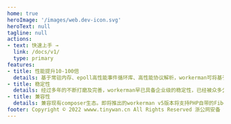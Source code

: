 ```yaml
---
home: true
heroImage: '/images/web.dev-icon.svg'
heroText: null
tagline: null
actions:
- text: 快速上手 →
  link: /docs/v1/
  type: primary
features:
- title: 性能提升10-100倍
  details: 基于常驻内存、epoll高性能事件循环库、高性能协议解析，workerman可将基于php-fpm的架构应用性能提升十倍甚至近百倍。
- title: 稳定性
  details: 经过多年的不断打磨及完善，workerman早已具备企业级的稳定性，已经被众多公司用在生产环境上。
- title: 兼容性
  details: 兼容现有composer生态。即将推出的workerman v5版本将支持PHP自带的Fiber协程以及Swoole、ReactPHP、AmPHP等协程库。
footer: Copyright © 2022 wwww.tinywan.cn All Rights Reserved 浙公网安备 浙ICP备17041164号-2
---
```




